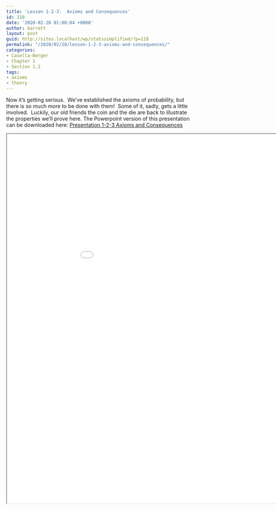 ```yaml
---
title: 'Lesson 1-2-3:  Axioms and Consequences'
id: 110
date: '2020-02-28 01:08:04 +0000'
author: Garrett
layout: post
guid: http://sites.localhost/wp/statssimplified/?p=110
permalink: "/2020/02/28/lesson-1-2-3-axioms-and-consequences/"
categories:
- Casella-Berger
- Chapter 1
- Section 1.2
tags:
- axioms
- theory
---
```


Now it&#8217;s getting serious.  We&#8217;ve established the axioms of probability, but there is so much more to be done with them!  Some of it, sadly, gets a little involved.  Luckily, our old friends the coin and the die are back to illustrate the properties we&#8217;ll prove here. The Powerpoint version of this presentation can be downloaded here: [Presentation 1-2-3 Axioms and Consequences](/lessons/Presentation-1-2-3-Axioms-and-Consequences.pptx)

<iframe src="/lessons/Presentation-1-2-3-Axioms-and-Consequences.pdf" width="1000" height="1000"> </iframe>